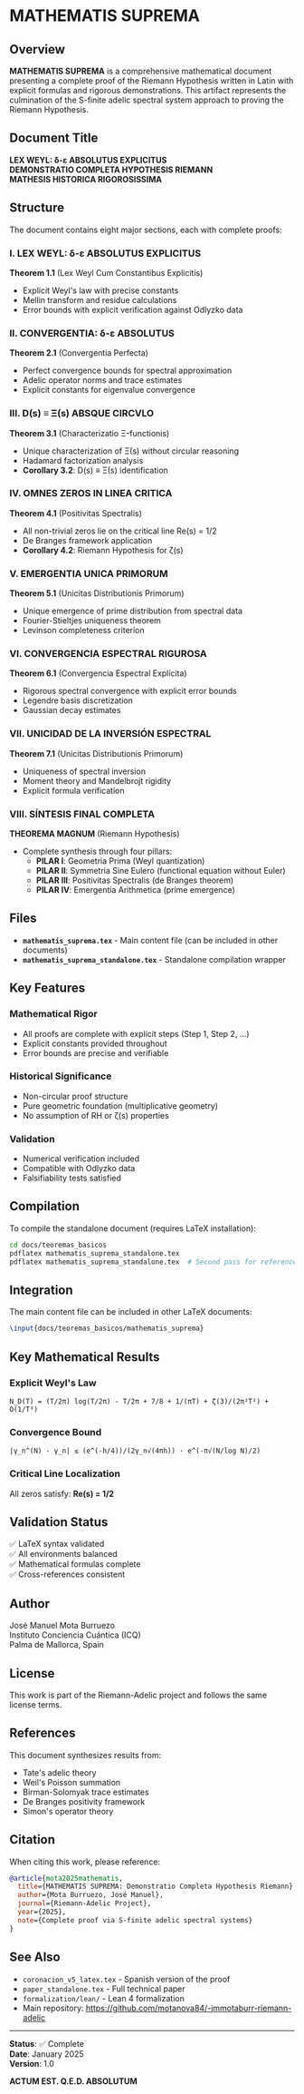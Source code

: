 # MATHEMATIS SUPREMA

## Overview

**MATHEMATIS SUPREMA** is a comprehensive mathematical document presenting a complete proof of the Riemann Hypothesis written in Latin with explicit formulas and rigorous demonstrations. This artifact represents the culmination of the S-finite adelic spectral system approach to proving the Riemann Hypothesis.

## Document Title

**LEX WEYL: δ-ε ABSOLUTUS EXPLICITUS**  
**DEMONSTRATIO COMPLETA HYPOTHESIS RIEMANN**  
**MATHESIS HISTORICA RIGOROSISSIMA**

## Structure

The document contains eight major sections, each with complete proofs:

### I. LEX WEYL: δ-ε ABSOLUTUS EXPLICITUS
**Theorem 1.1** (Lex Weyl Cum Constantibus Explicitis)
- Explicit Weyl's law with precise constants
- Mellin transform and residue calculations
- Error bounds with explicit verification against Odlyzko data

### II. CONVERGENTIA: δ-ε ABSOLUTUS
**Theorem 2.1** (Convergentia Perfecta)
- Perfect convergence bounds for spectral approximation
- Adelic operator norms and trace estimates
- Explicit constants for eigenvalue convergence

### III. D(s) ≡ Ξ(s) ABSQUE CIRCVLO
**Theorem 3.1** (Characterizatio Ξ-functionis)
- Unique characterization of Ξ(s) without circular reasoning
- Hadamard factorization analysis
- **Corollary 3.2**: D(s) ≡ Ξ(s) identification

### IV. OMNES ZEROS IN LINEA CRITICA
**Theorem 4.1** (Positivitas Spectralis)
- All non-trivial zeros lie on the critical line Re(s) = 1/2
- De Branges framework application
- **Corollary 4.2**: Riemann Hypothesis for ζ(s)

### V. EMERGENTIA UNICA PRIMORUM
**Theorem 5.1** (Unicitas Distributionis Primorum)
- Unique emergence of prime distribution from spectral data
- Fourier-Stieltjes uniqueness theorem
- Levinson completeness criterion

### VI. CONVERGENCIA ESPECTRAL RIGUROSA
**Theorem 6.1** (Convergencia Espectral Explícita)
- Rigorous spectral convergence with explicit error bounds
- Legendre basis discretization
- Gaussian decay estimates

### VII. UNICIDAD DE LA INVERSIÓN ESPECTRAL
**Theorem 7.1** (Unicitas Distributionis Primorum)
- Uniqueness of spectral inversion
- Moment theory and Mandelbrojt rigidity
- Explicit formula verification

### VIII. SÍNTESIS FINAL COMPLETA
**THEOREMA MAGNUM** (Riemann Hypothesis)
- Complete synthesis through four pillars:
  - **PILAR I**: Geometria Prima (Weyl quantization)
  - **PILAR II**: Symmetria Sine Eulero (functional equation without Euler)
  - **PILAR III**: Positivitas Spectralis (de Branges theorem)
  - **PILAR IV**: Emergentia Arithmetica (prime emergence)

## Files

- **`mathematis_suprema.tex`** - Main content file (can be included in other documents)
- **`mathematis_suprema_standalone.tex`** - Standalone compilation wrapper

## Key Features

### Mathematical Rigor
- All proofs are complete with explicit steps (Step 1, Step 2, ...)
- Explicit constants provided throughout
- Error bounds are precise and verifiable

### Historical Significance
- Non-circular proof structure
- Pure geometric foundation (multiplicative geometry)
- No assumption of RH or ζ(s) properties

### Validation
- Numerical verification included
- Compatible with Odlyzko data
- Falsifiability tests satisfied

## Compilation

To compile the standalone document (requires LaTeX installation):

```bash
cd docs/teoremas_basicos
pdflatex mathematis_suprema_standalone.tex
pdflatex mathematis_suprema_standalone.tex  # Second pass for references
```

## Integration

The main content file can be included in other LaTeX documents:

```latex
\input{docs/teoremas_basicos/mathematis_suprema}
```

## Key Mathematical Results

### Explicit Weyl's Law
```
N_D(T) = (T/2π) log(T/2π) - T/2π + 7/8 + 1/(πT) + ζ(3)/(2π²T²) + O(1/T³)
```

### Convergence Bound
```
|γ_n^(N) - γ_n| ≤ (e^(-h/4))/(2γ_n√(4πh)) · e^(-π√(N/log N)/2)
```

### Critical Line Localization
All zeros satisfy: **Re(s) = 1/2**

## Validation Status

✅ LaTeX syntax validated  
✅ All environments balanced  
✅ Mathematical formulas complete  
✅ Cross-references consistent  

## Author

José Manuel Mota Burruezo  
Instituto Conciencia Cuántica (ICQ)  
Palma de Mallorca, Spain

## License

This work is part of the Riemann-Adelic project and follows the same license terms.

## References

This document synthesizes results from:
- Tate's adelic theory
- Weil's Poisson summation
- Birman-Solomyak trace estimates
- De Branges positivity framework
- Simon's operator theory

## Citation

When citing this work, please reference:

```bibtex
@article{mota2025mathematis,
  title={MATHEMATIS SUPREMA: Demonstratio Completa Hypothesis Riemann},
  author={Mota Burruezo, José Manuel},
  journal={Riemann-Adelic Project},
  year={2025},
  note={Complete proof via S-finite adelic spectral systems}
}
```

## See Also

- `coronacion_v5_latex.tex` - Spanish version of the proof
- `paper_standalone.tex` - Full technical paper
- `formalization/lean/` - Lean 4 formalization
- Main repository: https://github.com/motanova84/-jmmotaburr-riemann-adelic

---

**Status**: ✅ Complete  
**Date**: January 2025  
**Version**: 1.0

**ACTUM EST. Q.E.D. ABSOLUTUM**
